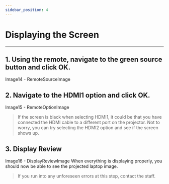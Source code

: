 ```yaml
---
sidebar_position: 4
---
```

# Displaying the Screen
---

## 1. Using the remote, navigate to the green source button and click OK.

Image14 - RemoteSourceImage

## 2. Navigate to the HDMI1 option and click OK.

Image15 - RemoteOptionImage

> If the screen is black when selecting HDMI1, it could be that you have connected the HDMI cable to a different port on the projector. Not to worry, you can try selecting the HDMI2 option and see if the screen shows up.

## 3. Display Review

Image16 - DisplayReviewImage
When everything is displaying properly, you should now be able to see the projected laptop image.

> If you run into any unforeseen errors at this step, contact the staff.
